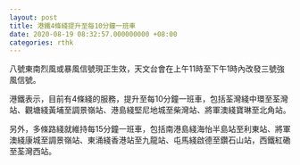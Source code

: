 ```yaml
---
layout: post
title: 港鐵4條綫提升至每10分鐘一班車
date: 2020-08-19 08:32:57.000000000 +08:00
categories: rthk
---
```


八號東南烈風或暴風信號現正生效，天文台會在上午11時至下午1時內改發三號強風信號。

港鐵表示，目前有4條綫的服務，提升至每10分鐘一班車，包括荃灣綫中環至荃灣站、觀塘綫黃埔至調景嶺站、港島綫堅尼地城至柴灣站、將軍澳綫寶琳至北角站。

另外，多條路綫就維持每15分鐘一班車，包括南港島綫海怡半島站至利東站、將軍澳綫康城至調景嶺站、東涌綫香港站至九龍站、屯馬綫啟德至鑽石山站，西鐵紅磡至荃灣西站。
